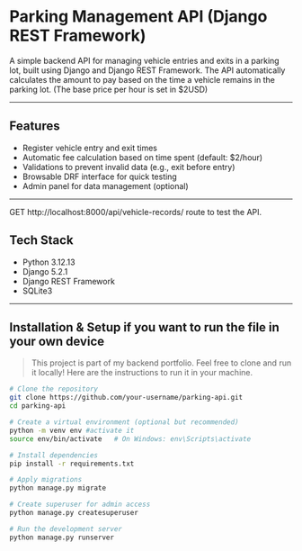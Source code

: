 # Parking Management API (Django REST Framework)

A simple backend API for managing vehicle entries and exits in a parking lot, built using Django and Django REST Framework. The API automatically calculates the amount to pay based on the time a vehicle remains in the parking lot. (The base price per hour is set in $2USD)

---

## Features

- Register vehicle entry and exit times
- Automatic fee calculation based on time spent (default: $2/hour)
- Validations to prevent invalid data (e.g., exit before entry)
- Browsable DRF interface for quick testing
- Admin panel for data management (optional)

---
GET http://localhost:8000/api/vehicle-records/ route to test the API.

## Tech Stack

- Python 3.12.13
- Django 5.2.1
- Django REST Framework
- SQLite3

---

## Installation & Setup if you want to run the file in your own device
 

 >  This project is part of my backend portfolio. Feel free to clone and run it locally! Here are the instructions to run it in your machine. 

```bash
# Clone the repository
git clone https://github.com/your-username/parking-api.git
cd parking-api

# Create a virtual environment (optional but recommended)
python -m venv env #activate it 
source env/bin/activate   # On Windows: env\Scripts\activate

# Install dependencies
pip install -r requirements.txt

# Apply migrations
python manage.py migrate

# Create superuser for admin access
python manage.py createsuperuser

# Run the development server
python manage.py runserver


